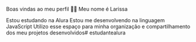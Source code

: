 Boas vindas ao meu perfil 💙💙
Meu nome é Larissa

Estou estudando na Alura
Estou me desenvolvendo na linguagem JavaScript
Utilizo esse espaço para minha organização e compartilhamento dos meu projetos desenvolvidos# estudantealura
